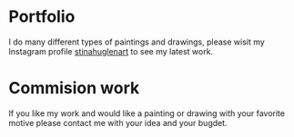 # Portfolio
I do many different types of paintings and drawings, please wisit my Instagram profile [stinahuglenart](https://www.instagram.com/stinahuglenart/) to see my latest work.

# Commision work
If you like my work and would like a painting or drawing with your favorite motive please contact me with your idea and your bugdet.
